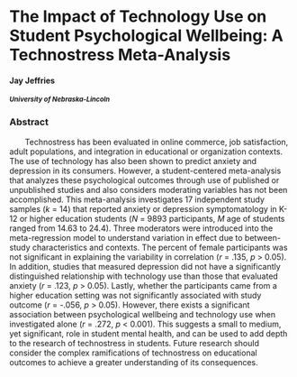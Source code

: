 # The Impact of Technology Use on Student Psychological Wellbeing: A Technostress Meta-Analysis
#### Jay Jeffries 
<sub> ***University of Nebraska-Lincoln*** </sub>
### Abstract

&nbsp;&nbsp;&nbsp;&nbsp;&nbsp;&nbsp; Technostress has been evaluated in online commerce, job satisfaction, adult populations, and integration in educational or organization contexts. The use of technology has also been shown to predict anxiety and depression in its consumers. However, a student-centered meta-analysis that analyzes these psychological outcomes through use of published or unpublished studies and also considers moderating variables has not been accomplished. This meta-analysis investigates 17 independent study samples (<i>k</i> = 14) that reported anxiety or depression symptomatology in K-12 or higher education students (<i>N</i> = 9893 participants, <i>M</i> age of students ranged from 14.63 to 24.4). Three moderators were introduced into the meta-regression model to understand variation in effect due to between-study characteristics and contexts. The percent of female participants was not significant in explaining the variability in correlation (<i>r</i> = .135, <i>p</i> > 0.05). In addition, studies that measured depression did not have a significantly distinguished relationship with technology use than those that evaluated anxiety (<i>r</i> = .123, <i>p</i> > 0.05). Lastly, whether the participants came from a higher education setting was not significantly associated with study outcome (<i>r</i> = -.056, <i>p</i> > 0.05). However, there exists a significant association between psychological wellbeing and technology use when investigated alone (<i>r</i> = .272, <i>p</i> < 0.001). This suggests a small to medium, yet significant, role in student mental health, and can be used to add depth to the research of technostress in students. Future research should consider the complex ramifications of technostress on educational outcomes to achieve a greater understanding of its consequences. 
